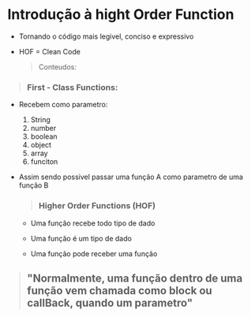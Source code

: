 # Introdução à hight Order Function

* Tornando o código mais legivel, conciso e expressivo

* HOF = Clean Code

  > Conteudos:

 >###  First - Class Functions:

  * Recebem como parametro:
    1. String
    2. number
    3. boolean
    4. object
    5. array
    6. funciton

  * Assim sendo possivel passar uma função A como parametro de uma função B

    >### Higher Order Functions (HOF)

    * Uma função recebe todo tipo de dado
    
    * Uma função é um tipo de dado
    
    * Uma função pode receber uma função
>##	 "Normalmente, uma função dentro de uma função vem chamada como block ou callBack, quando um parametro"

